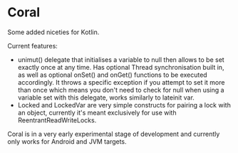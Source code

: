 # Coral
Some added niceties for Kotlin.

Current features:
* unimut() delegate that initialises a variable to null then allows to be set exactly once at any time.
Has optional Thread synchronisation built in, as well as optional onSet() and onGet() functions to be executed
accordingly. It throws a specific exception if you attempt to set it more than once which means you don't need to check
for null when using a variable set with this delegate, works similarly to lateinit var.
* Locked and LockedVar are very simple constructs for pairing a lock with an object, currently it's meant exclusively for
use with ReentrantReadWriteLocks.

Coral is in a very early experimental stage of development and currently only works for Android and JVM targets.
